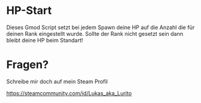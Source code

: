 # HP-Start
Dieses Gmod Script setzt bei jedem Spawn deine HP auf die Anzahl die für deinen Rank eingestellt wurde. Sollte der Rank nicht gesetzt sein dann bleibt deine HP beim Standart!

# Fragen?
Schreibe mir doch auf mein Steam Profil

https://steamcommunity.com/id/Lukas_aka_Lurito
